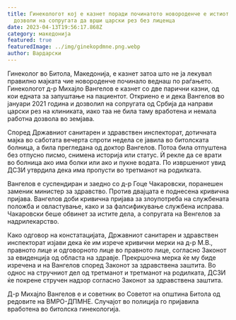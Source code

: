 ```yaml
---
title: Гинекологот кој е казнет поради починатото новороденче е истиот што и
  дозволи на сопругата да врши царски рез без лиценца
date: 2023-04-13T19:56:17.868Z
category: македонија
featured: true
featuredImage: ../img/ginekopdmne.png.webp
author: Вардарски
---
```


Гинеколог во Битола, Македонија, е казнет затоа што не ја лекувал правилно мајката чие новороденче починало веднаш по раѓањето. Гинекологот д-р Михајло Вангелов е казнет со две парични казни, од кои едната за запуштање на пациентот. Откриено е и дека Вангелов во јануари 2021 година и дозволил на сопругата од Србија да направи царски рез на клиниката, иако таа не била таму вработена и немала работна дозвола во земјава.

Според Државниот санитарен и здравствен инспекторат, дотичната мајка во саботата вечерта спроти недела се јавила во битолската болница, а била прегледана од доктор Вангелов. Потоа била отпуштена без отпусно писмо, снимена историја или статус. Ѝ рекле да се врати во болница ако има болки или ако и пукне водата. По извршениот увид ДСЗИ утврдила дека има пропусти во третманот на родилката.

Вангелов е суспендиран и заедно со д-р Гоце Чакаровски, поранешен заменик министер за здравство. Против двајцата е поднесена кривична пријава. Вангелов доби кривична пријава за злоупотреба на службената положба и овластување, како и за фалсификување службена исправа. Чакаровски беше обвинет за истите дела, а сопругата на Венгелов за надрилекарство.

Како одговор на констатацијата, Државниот санитарен и здравствен инспекторат изјави дека ќе им изрече кривични мерки на д-р М.В., правното лице и одговорното лице во правното лице, согласно Законот за евиденција од областа на здравје. Прекршочна мерка ќе му биде изречена и на Вангелов според Законот за здравствена заштита. Во однос на стручниот дел од третманот и третманот на родилката, ДСЗИ ќе покрене стручен надзор согласно Законот за здравствена заштита.

Д-р Михајло Вангелов е и советник во Советот на општина Битола од редовите на ВМРО-ДПМНЕ. Случајот во полиција го пријавила вработена во битолска гинекологија.

